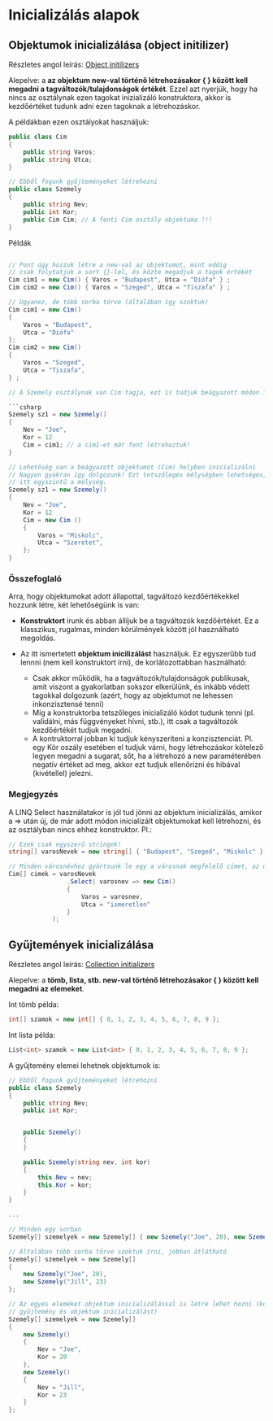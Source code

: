 # Inicializálás alapok

## Objektumok inicializálása (object initilizer)

Részletes angol leírás: [Object initilizers](https://docs.microsoft.com/en-us/dotnet/csharp/programming-guide/classes-and-structs/object-and-collection-initializers#object-initializers)

Alepelve: a **az objektum new-val történő létrehozásakor { } között kell megadni a tagváltozók/tulajdonságok értékét**.
Ezzel azt nyerjük, hogy ha nincs az osztálynak ezen tagokat inizializáló konstruktora, akkor is kezdőértéket tudunk adni ezen tagoknak a létrehozáskor.

A példákban ezen osztályokat használjuk:

```csharp
public class Cim
{
    public string Varos;
    public string Utca;
}

// Ebből fogunk gyűjteményeket létrehozni
public class Szemely
{
    public string Nev;
    public int Kor;
    public Cim Cim; // A fenti Cim osztály objektuma !!!
}
```

Példák
```csharp

// Pont úgy hozzuk létre a new-val az objektumot, mint eddig
// csak folytatjuk a sort {}-lel, és közte megadjuk a tagok értékét
Cim cim1 = new Cim() { Varos = "Budapest", Utca = "Diófa" } ;
Cim cim2 = new Cim() { Varos = "Szeged", Utca = "Tiszafa" } ;

// Ugyanez, de több sorba törve (általában így szoktuk)
Cim cim1 = new Cim()
{
    Varos = "Budapest",
    Utca = "Diófa"
};
Cim cim2 = new Cim()
{
    Varos = "Szeged",
    Utca = "Tiszafa",
} ;

// A Szemely osztálynak van Cim tagja, ezt is tudjuk beágyazott módon inicializálni:

```csharp
Szemely sz1 = new Szemely()
{
    Nev = "Joe",
    Kor = 12
    Cim = cim1; // a cim1-et már fent létrehoztuk!
}

// Lehetőség van a beágyazott objektumot (Cim) helyben inicializálni
// Nagyon gyakran így dolgozunk! Ezt tetszőleges mélységben lehetséges,
// itt egyszintű a mélység.
Szemely sz1 = new Szemely()
{
    Nev = "Joe",
    Kor = 12
    Cim = new Cim ()
    {
        Varos = "Miskolc",
        Utca = "Szeretet",
    };
}
```

### Összefoglaló

Arra, hogy objektumokat adott állapottal, tagváltozó kezdőértékekkel hozzunk létre, két lehetőségünk is van:

* **Konstruktort** írunk és abban állíjuk be a tagváltozók kezdőértékét. Ez a klasszikus, rugalmas, minden körülmények között jól használható megoldás.
* Az itt ismertetett **objektum inicilizálást** használjuk. Ez egyszerűbb tud lennni (nem kell konstruktort írni), de korlátozottabban használható:

    * Csak akkor működik, ha a tagváltozók/tulajdonságok publikusak, amit viszont a gyakorlatban sokszor elkerülünk, és inkább védett tagokkal dolgozunk (azért, hogy az objektumot ne lehessen inkonzisztensé tenni)
    * Míg a konstruktorba tetszőleges inicializáló kódot tudunk tenni (pl. validálni, más függvényeket hívni, stb.), itt csak a tagváltozók kezdőértékét tudjuk megadni.
    * A kontruktorral jobban ki tudjuk kényszeríteni a konzisztenciát. Pl. egy Kör oszály esetében el tudjuk várni, hogy létrehozáskor kötelező legyen megadni a sugarat, sőt, ha a létrehozó a new paraméterében negatív értéket ad meg, akkor ezt tudjuk ellenőrizni és hibával (kivétellel) jelezni.

### Megjegyzés

A LINQ Select használatakor is jól tud jönni az objektum inicializálás, amikor a => után új, de már adott módon inicializált objektumokat kell létrehozni, és az osztályban nincs ehhez konstruktor. Pl.:

```csharp
// Ezek csak egyszerű stringek!
string[] varosNevek = new string[] { "Budapest", "Szeged", "Miskolc" };

// Minden városnévhez gyártsunk le egy a városnak megfelelő címet, az utca legyen "ismeretlen".
Cim[] cimek = varosNevek
                .Select( varosnev => new Cim()
                {
                    Varos = varosnev,
                    Utca = "ismeretlen"
                }
            );


```

## Gyűjtemények inicializálása

Részletes angol leírás: [Collection initializers](https://docs.microsoft.com/en-us/dotnet/csharp/programming-guide/classes-and-structs/object-and-collection-initializers#collection-initializers)

Alepelve: a **tömb, lista, stb. new-val történő létrehozásakor { } között kell megadni az elemeket**.

Int tömb példa:

```csharp
int[] szamok = new int[] { 0, 1, 2, 3, 4, 5, 6, 7, 8, 9 };
```

Int lista példa:

```csharp
List<int> szamok = new List<int> { 0, 1, 2, 3, 4, 5, 6, 7, 8, 9 };
```

A gyűjtemény elemei lehetnek objektumok is:

```csharp
// Ebből fogunk gyűjteményeket létrehozni
public class Szemely
{
    public string Nev;
    public int Kor;


    public Szemely()
    {
    }

    public Szemely(string nev, int kor)
    {
        this.Nev = nev;
        this.Kor = kor;
    }
}

...

// Minden egy sorban
Szemely[] szemelyek = new Szemely[] { new Szemely("Joe", 20), new Szemely("Jill", 23) };

// Általában több sorba törve szoktuk írni, jobban átlátható
Szemely[] szemelyek = new Szemely[]
{ 
    new Szemely("Joe", 20),
    new Szemely("Jill", 23)
};

// Az egyes elemeket objektum inicializálással is létre lehet hozni (kombináljuk a
// gyűjtemény és objektum inicializálást)
Szemely[] szemelyek = new Szemely[]
{
    new Szemely()
    {
        Nev = "Joe",
        Kor = 20
    },
    new Szemely()
    {
        Nev = "Jill",
        Kor = 23
    }
};

```